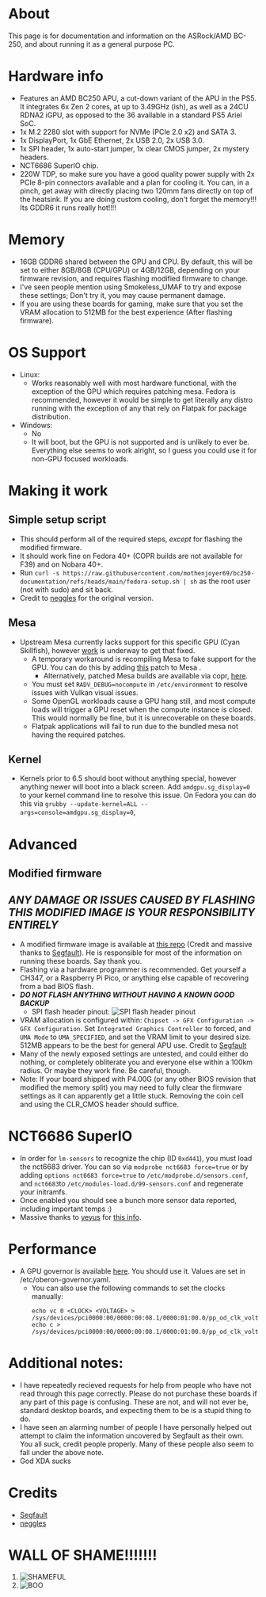 # About
This page is for documentation and information on the ASRock/AMD BC-250, and about running it as a general purpose PC. 

# Hardware info
- Features an AMD BC250 APU, a cut-down variant of the APU in the PS5. It integrates 6x Zen 2 cores, at up to 3.49GHz (ish), as well as a 24CU RDNA2 iGPU, as opposed to the 36 available in a standard PS5 Ariel SoC.
- 1x M.2 2280 slot with support for NVMe (PCIe 2.0 x2) and SATA 3.
- 1x DisplayPort, 1x GbE Ethernet, 2x USB 2.0, 2x USB 3.0.
- 1x SPI header, 1x auto-start jumper, 1x clear CMOS jumper, 2x mystery headers.
- NCT6686 SuperIO chip.
- 220W TDP, so make sure you have a good quality power supply with 2x PCIe 8-pin connectors available and a plan for cooling it. You can, in a pinch, get away with directly placing two 120mm fans directly on top of the heatsink. If you are doing custom cooling, don't forget the memory!!! Its GDDR6 it runs really hot!!!!

# Memory
- 16GB GDDR6 shared between the GPU and CPU. By default, this will be set to either 8GB/8GB (CPU/GPU) or 4GB/12GB, depending on your firmware revision, and requires flashing modified firmware to change. 
- I've seen people mention using Smokeless_UMAF to try and expose these settings; Don't try it, you may cause permanent damage.
- If you are using these boards for gaming, make sure that you set the VRAM allocation to 512MB for the best experience (After flashing firmware).

# OS Support
- Linux:
  - Works reasonably well with most hardware functional, with the exception of the GPU which requires patching mesa. Fedora is recommended, however it would be simple to get literally any distro running with the exception of any that rely on Flatpak for package distribution. 
- Windows:
  - No
  - It will boot,	but the	GPU is not supported and is unlikely to ever be. Everything else seems to work alright,	so I guess you could use it for	non-GPU focused	workloads.

# Making it work
## Simple setup script
- This should perform all of the required steps, *except* for flashing the modified firmware. 
- It should work fine on Fedora 40+ (COPR builds are not available for F39) and on Nobara 40+.  
- Run ``curl -s https://raw.githubusercontent.com/mothenjoyer69/bc250-documentation/refs/heads/main/fedora-setup.sh | sh`` as the root user (not with sudo) and sit back.
- Credit to [neggles](https://github.com/neggles) for the original version.

## Mesa
- Upstream Mesa currently lacks support for this specific GPU (Cyan Skillfish), however [work](https://gitlab.freedesktop.org/mesa/mesa/-/issues/11982) is underway to get that fixed.
  - A temporary workaround is recompiling Mesa to fake support for the GPU.  You can do this by adding [this](https://raw.githubusercontent.com/mothenjoyer69/bc250-documentation/refs/heads/main/BC250-mesa.patch) patch to Mesa .
  	- Alternatively, patched Mesa builds are available via copr, [here](https://copr.fedorainfracloud.org/coprs/g/exotic-soc/bc250-mesa/). 
  - You must set ``RADV_DEBUG=nocompute`` in ``/etc/environment`` to resolve issues with Vulkan visual issues. 
  - Some OpenGL workloads cause a GPU hang still, and most compute loads will trigger a GPU reset when the compute instance is closed. This would normally be fine, but it is unrecoverable on these boards.
  - Flatpak applications will fail to run due to the bundled mesa not having the required patches. 

## Kernel
- Kernels prior to 6.5 should boot without anything special, however anything newer will boot into a black screen. Add ``amdgpu.sg_display=0`` to your kernel command line to resolve this issue. On Fedora you can do this via ``grubby --update-kernel=ALL --args=console=amdgpu.sg_display=0``, 

# Advanced
## Modified firmware
## ***ANY DAMAGE OR ISSUES CAUSED BY FLASHING THIS MODIFIED IMAGE IS YOUR RESPONSIBILITY ENTIRELY***
- A modified firmware image is available at [this repo](https://gitlab.com/TuxThePenguin0/bc250-bios/) (Credit and massive thanks to [Segfault](https://github.com/TuxThePenguin0)). He is responsible for most of the information on running these boards. Say thank you.
- Flashing via a hardware programmer is recommended. Get yourself a CH347, or a Raspberry Pi Pico, or anything else capable of recovering from a bad BIOS flash.
- ***DO NOT FLASH ANYTHING WITHOUT HAVING A KNOWN GOOD BACKUP***
  - SPI flash header pinout:
    ![SPI flash header pinout](https://github.com/mothenjoyer69/bc250-documentation/blob/main/images/SPI_PINOUT.jpg)
- VRAM allocation is configured within: ``Chipset -> GFX Configuration -> GFX Configuration``. Set ``Integrated Graphics Controller`` to forced, and ``UMA Mode`` to  ``UMA_SPECIFIED``, and set the VRAM limit to your desired size. 512MB appears to be the best for general APU use. Credit to [Segfault](https://github.com/TuxThePenguin0)
- Many of the newly exposed settings are untested, and could either do nothing, or completely obliterate you and everyone else within a 100km radius. Or maybe they work fine. Be careful, though. 
- Note: If your board shipped with P4.00G (or any other BIOS revision that modified the memory split) you may need to fully clear the firmware settings as it can apparently get a little stuck. Removing the coin cell and using the CLR_CMOS header should suffice.        

# NCT6686 SuperIO
- In order for ``lm-sensors`` to recognize the chip (ID ``0xd441``), you must load the nct6683 driver. You can so via ``modprobe nct6683 force=true`` or by adding ``options nct6683 force=true`` to ``/etc/modprobe.d/sensors.conf``, and ``nct6683``to ``/etc/modules-load.d/99-sensors.conf`` and regenerate your initramfs.
- Once enabled you should see a bunch more sensor data reported, including important temps :)
- Massive thanks to [yeyus](https://github.com/yeyus) for [this info](https://github.com/mothenjoyer69/bc250-documentation/issues/3).

# Performance
- A GPU governor is available [here](https://gitlab.com/mothenjoyer69/oberon-governor). You should use it. Values are set in /etc/oberon-governor.yaml.
  - You can also use the following commands to set the clocks manually:
    ```
    echo vc 0 <CLOCK> <VOLTAGE> > /sys/devices/pci0000:00/0000:00:08.1/0000:01:00.0/pp_od_clk_voltage
    echo c > /sys/devices/pci0000:00/0000:00:08.1/0000:01:00.0/pp_od_clk_voltage
    ```

# Additional notes:
- I have repeatedly recieved requests for help from people who have not read through this page correctly. Please do not purchase these boards if any part of this page is confusing. These are not, and will not ever be, standard desktop boards, and expecting them to be is a stupid thing to do.
- I have seen an alarming number of people I have personally helped out attempt to claim the information uncovered by Segfault as their own. You all suck, credit people properly. Many of these people also seem to fall under the above note.
- God XDA sucks

# Credits
- [Segfault](https://github.com/TuxThePenguin0)
- [neggles](https://github.com/neggles)

# WALL OF SHAME!!!!!!!
1. ![SHAMEFUL](https://github.com/mothenjoyer69/bc250-documentation/blob/main/images/WALL_OF_SHAME_1.png)
2. ![BOO](https://github.com/mothenjoyer69/bc250-documentation/blob/main/images/WALL_OF_SHAME_2.png)
